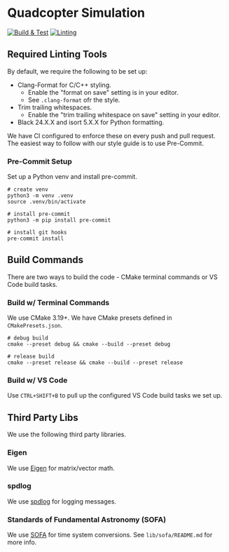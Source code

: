 # Quadcopter Simulation

[![Build & Test](https://github.com/michaelwro/quadcopter-simulation/actions/workflows/build.yml/badge.svg?branch=main)](https://github.com/michaelwro/quadcopter-simulation/actions/workflows/build.yml)
[![Linting](https://github.com/michaelwro/quadcopter-simulation/actions/workflows/linting.yml/badge.svg?branch=main)](https://github.com/michaelwro/quadcopter-simulation/actions/workflows/linting.yml)

## Required Linting Tools

By default, we require the following to be set up:

- Clang-Format for C/C++ styling.
  - Enable the "format on save" setting is in your editor.
  - See `.clang-format` ofr the style.
- Trim trailing whitespaces.
  - Enable the "trim trailing whitespace on save" setting in your editor.
- Black 24.X.X and isort 5.X.X for Python formatting.

We have CI configured to enforce these on every push and pull request. The easiest way to follow with our style guide is to use Pre-Commit.

### Pre-Commit Setup

Set up a Python venv and install pre-commit.

```shell
# create venv
python3 -m venv .venv
source .venv/bin/activate

# install pre-commit
python3 -m pip install pre-commit

# install git hooks
pre-commit install
```

## Build Commands

There are two ways to build the code - CMake terminal commands or VS Code build tasks.

### Build w/ Terminal Commands

We use CMake 3.19+. We have CMake presets defined in `CMakePresets.json`.

```shell
# debug build
cmake --preset debug && cmake --build --preset debug

# release build
cmake --preset release && cmake --build --preset release
```

### Build w/ VS Code

Use `CTRL+SHIFT+B` to pull up the configured VS Code build tasks we set up.

## Third Party Libs

We use the following third party libraries.

### Eigen

We use [Eigen](https://gitlab.com/libeigen/eigen) for matrix/vector math.

### spdlog

We use [spdlog](https://github.com/gabime/spdlog) for logging messages.

### Standards of Fundamental Astronomy (SOFA)

We use [SOFA](http://www.iausofa.org/index.html) for time system conversions. See `lib/sofa/README.md` for more info.
